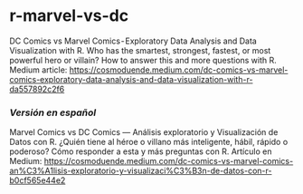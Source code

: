 # r-marvel-vs-dc
DC Comics vs Marvel Comics - Exploratory Data Analysis and Data Visualization with R. Who has the smartest, strongest, fastest, or most powerful hero or villain? How to answer this and more questions with R. Medium article: https://cosmoduende.medium.com/dc-comics-vs-marvel-comics-exploratory-data-analysis-and-data-visualization-with-r-da557892c2f6

### *Versión en español*
Marvel Comics vs DC Comics — Análisis exploratorio y Visualización de Datos con R. ¿Quién tiene al héroe o villano más inteligente, hábil, rápido o poderoso? Cómo responder a esta y más preguntas con R. Artículo en Medium: https://cosmoduende.medium.com/dc-comics-vs-marvel-comics-an%C3%A1lisis-exploratorio-y-visualizaci%C3%B3n-de-datos-con-r-b0cf565e44e2
